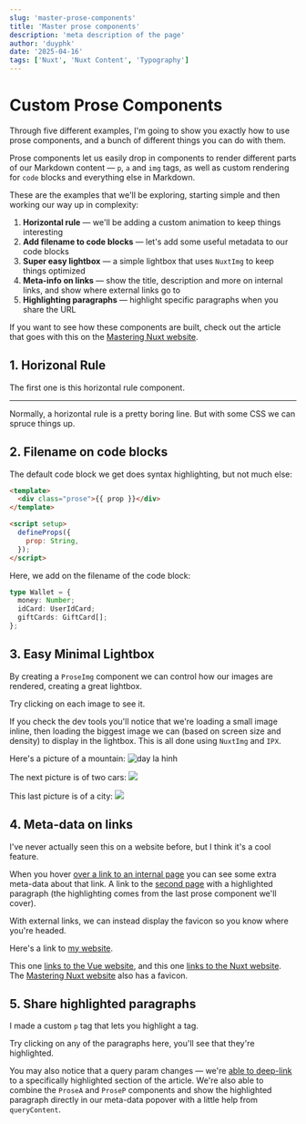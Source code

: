 ```yaml
---
slug: 'master-prose-components'
title: 'Master prose components'
description: 'meta description of the page'
author: 'duyphk'
date: '2025-04-16'
tags: ['Nuxt', 'Nuxt Content', 'Typography']
---
```


# Custom Prose Components

Through five different examples, I'm going to show you exactly how to use prose components, and a bunch of different things you can do with them.

Prose components let us easily drop in components to render different parts of our Markdown content — `p`, `a` and `img` tags, as well as custom rendering for `code` blocks and everything else in Markdown.

These are the examples that we'll be exploring, starting simple and then working our way up in complexity:

1. **Horizontal rule** — we'll be adding a custom animation to keep things interesting
2. **Add filename to code blocks** — let's add some useful metadata to our code blocks
3. **Super easy lightbox** — a simple lightbox that uses `NuxtImg` to keep things optimized
4. **Meta-info on links** — show the title, description and more on internal links, and show where external links go to
5. **Highlighting paragraphs** — highlight specific paragraphs when you share the URL

If you want to see how these components are built, check out the article that goes with this on the [Mastering Nuxt website](https://www.masteringnuxt.com).

## 1. Horizonal Rule

The first one is this horizontal rule component.

---

Normally, a horizontal rule is a pretty boring line. But with some CSS we can spruce things up.

## 2. Filename on code blocks

The default code block we get does syntax highlighting, but not much else:

```html
<template>
  <div class="prose">{{ prop }}</div>
</template>

<script setup>
  defineProps({
    prop: String,
  });
</script>
```

Here, we add on the filename of the code block:

```ts [types.ts]
type Wallet = {
  money: Number;
  idCard: UserIdCard;
  giftCards: GiftCard[];
};
```

## 3. Easy Minimal Lightbox

By creating a `ProseImg` component we can control how our images are rendered, creating a great lightbox.

Try clicking on each image to see it.

If you check the dev tools you'll notice that we're loading a small image inline, then loading the biggest image we can (based on screen size and density) to display in the lightbox. This is all done using `NuxtImg` and `IPX`.

Here's a picture of a mountain:
![day la hinh](https://picsum.photos/id/10/2500/1667 "day la hinh tooltip")

The next picture is of two cars:
![](https://picsum.photos/id/133/2742/1828)

This last picture is of a city:
![](https://picsum.photos/id/57/2448/3264)

## 4. Meta-data on links

I've never actually seen this on a website before, but I think it's a cool feature.

When you hover [over a link to an internal page](/second) you can see some extra meta-data about that link. A link to the [second page](/second?highlight=Cotc) with a highlighted paragraph (the highlighting comes from the last prose component we'll cover).

With external links, we can instead display the favicon so you know where you're headed.

Here's a link to [my website](https://michaelnthiessen.com).

This one [links to the Vue website](https://vuejs.org), and this one [links to the Nuxt website](https://nuxt.com). The [Mastering Nuxt website](https://www.masteringnuxt.com) also has a favicon.

## 5. Share highlighted paragraphs

I made a custom `p` tag that lets you highlight a tag.

Try clicking on any of the paragraphs here, you'll see that they're highlighted.

You may also notice that a query param changes — we're [able to deep-link](/second?highlight=Cotc) to a specifically highlighted section of the article. We're also able to combine the `ProseA` and `ProseP` components and show the highlighted paragraph directly in our meta-data popover with a little help from `queryContent`.